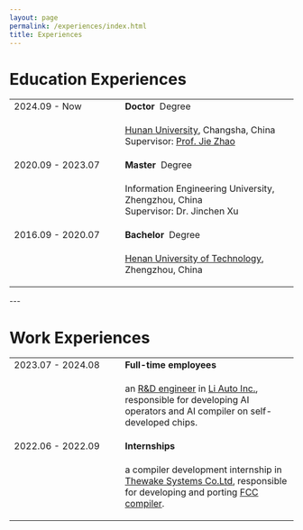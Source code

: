```yaml
---
layout: page
permalink: /experiences/index.html
title: Experiences
---
```


# Education Experiences

<!-- 
- **2024.09 - Now**: Doctor - Computer Science and Technology <br/>[Hunan University](https://www-en.hnu.edu.cn), Changsha, China.
- **2020.09 - 2023.07**: Master - Computer Science and Technology <br/>the Information Engineering University, Zhengzhou, China.
- **2016.09 - 2020.07**: Bachelor - Computer Science and Technology <br/>[Henan University of Technology](https://www.haut.edu.cn), Zhengzhou, China. 
  -->

<html>
    <table>
        <tr>
            <td nowrap="nowrap">
                2024.09 - Now
            </td>
            <td>
                &nbsp;&nbsp;&nbsp;
            </td>
            <td>
                <b>Doctor</b>&nbsp;&nbsp;Degree
            </td>
        </tr>
        <tr>
            <td nowrap="nowrap">
                &nbsp;&nbsp;&nbsp;&nbsp;
            </td>
            <td>
                &nbsp;&nbsp;&nbsp;
            </td>
            <td>
                <p>
                    <a href="https://www-en.hnu.edu.cn">Hunan University</a>, Changsha, China<br />
                    Supervisor:&nbsp;<a href="https://yaozhujia.github.io">Prof. Jie Zhao</a>
                </p>
            </td>
        </tr>
        <tr>
            <td nowrap="nowrap">
                2020.09 - 2023.07
            </td>
            <td>
                &nbsp;&nbsp;&nbsp;
            </td>
            <td>
                <b>Master</b>&nbsp;&nbsp;Degree
            </td>
        </tr>
        <tr>
            <td nowrap="nowrap">
                &nbsp;&nbsp;&nbsp;&nbsp;
            </td>
            <td>
                &nbsp;&nbsp;&nbsp;
            </td>
            <td>
                <p>
                    Information Engineering University, Zhengzhou, China <br/>
                    Supervisor:&nbsp;Dr. Jinchen Xu
                </p>
            </td>
        </tr>
        <tr>
            <td nowrap="nowrap">
                2016.09 - 2020.07
            </td>
            <td>
                &nbsp;&nbsp;&nbsp;
            </td>
            <td>
                <b>Bachelor</b>&nbsp;&nbsp;Degree
            </td>
        </tr>
        <tr>
            <td nowrap="nowrap">
                &nbsp;&nbsp;&nbsp;&nbsp;
            </td>
            <td>
                &nbsp;&nbsp;&nbsp;
            </td>
            <td>
                <p>
                    <a href="https://www.haut.edu.cn">Henan University of Technology</a>, Zhengzhou, China
                </p>
            </td>
        </tr>
    </table>
</html>
---

# Work Experiences
<html>
    <table>
        <tr>
            <td nowrap="nowrap">
                2023.07 - 2024.08
            </td>
            <td>
                &nbsp;&nbsp;&nbsp;
            </td>
            <td>
                <b>Full-time employees</b>
            </td>
        </tr>
        <tr>
            <td>
                &nbsp;&nbsp;&nbsp;&nbsp;
            </td>
            <td>
                &nbsp;&nbsp;&nbsp;
            </td>
            <td>
                <p>
                    an <a href="https://li.jobs.feishu.cn/index/position/7116417702164613412/detail">R&D engineer</a> in <a href="https://www.lixiang.com/about.html">Li Auto Inc.</a>, responsible for developing AI operators and AI compiler on self-developed chips.
                </p>
            </td>
        </tr>
        <tr>
            <td nowrap="nowrap">
                2022.06 - 2022.09
            </td>
            <td>
                &nbsp;&nbsp;&nbsp;
            </td>
            <td>
                <b>Internships</b>
            </td>
        </tr>
        <tr>
            <td>
                &nbsp;&nbsp;&nbsp;&nbsp;
            </td>
            <td>
                &nbsp;&nbsp;&nbsp;
            </td>
            <td>
                <p>
                    a compiler development internship in <a href="http://www.thewakesystems.com">Thewake Systems Co.Ltd</a>, responsible for developing and porting <a href="https://github.com/THeWakeSystems/fcc.git">FCC compiler</a>.
                </p>
            </td>
        </tr>
    </table>
</html>